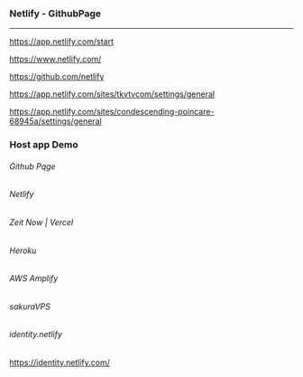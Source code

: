 ### Netlify - GithubPage
---
https://app.netlify.com/start


https://www.netlify.com/

https://github.com/netlify



https://app.netlify.com/sites/tkvtvcom/settings/general

https://app.netlify.com/sites/condescending-poincare-68945a/settings/general


### Host app Demo
###### Github Pqge
###### Netlify 
###### Zeit Now | Vercel
###### Heroku
###### AWS Amplify
###### sakuraVPS

###### identity.netlify
https://identity.netlify.com/








```
```

```
```

```
```


